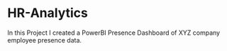 # HR-Analytics
In this Project I created a PowerBI Presence Dashboard of XYZ company employee presence data.
